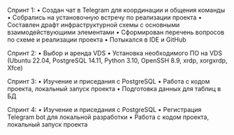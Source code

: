 Спринт 1:
•	Создан чат в Telegram для координации и общения команды
•	Собрались на установочную встречу по реализации проекта
•	Составлен драфт инфраструктурной схемы с основными взаимодействующими элементами
•	Сформирован перечень вопросов по схеме и реализации проекта
•	Потыкался в IDE и GitHub

Спринт 2:
•	Выбор и аренда VDS
•	Установка необходимого ПО на VDS (Ubuntu 22.04, PostgreSQL 14.11, Python 3.10, OpenSSH 8.9, xrdp, xorgxrdp, Xfce)

Спринт 3:
•	Изучение и приседания с PostgreSQL
•	Работа с кодом проекта, локальный запуск проекта
•	Подготовка данных для таблиц в БД

Спринт 4:
•	Изучение и приседания с PostgreSQL
•	Регистрация Telegram bot для локальной разработки
•	Работа с кодом проекта, локальный запуск проекта
